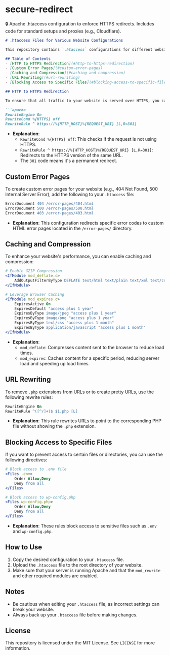 # secure-redirect
🔒 Apache .htaccess configuration to enforce HTTPS redirects. Includes code for standard setups and proxies (e.g., Cloudflare).

```markdown
# .htaccess Files for Various Website Configurations

This repository contains `.htaccess` configurations for different website functionalities. Below you'll find examples for redirecting HTTP to HTTPS, optimizing site performance, handling redirects, and more.

## Table of Contents
- [HTTP to HTTPS Redirection](#http-to-https-redirection)
- [Custom Error Pages](#custom-error-pages)
- [Caching and Compression](#caching-and-compression)
- [URL Rewriting](#url-rewriting)
- [Blocking Access to Specific Files](#blocking-access-to-specific-files)

## HTTP to HTTPS Redirection

To ensure that all traffic to your website is served over HTTPS, you can use the following `.htaccess` configuration:

```apache
RewriteEngine On
RewriteCond %{HTTPS} off
RewriteRule ^ https://%{HTTP_HOST}%{REQUEST_URI} [L,R=301]
```

- **Explanation**: 
  - `RewriteCond %{HTTPS} off`: This checks if the request is not using HTTPS.
  - `RewriteRule ^ https://%{HTTP_HOST}%{REQUEST_URI} [L,R=301]`: Redirects to the HTTPS version of the same URL.
  - The `301` code means it's a permanent redirect.

## Custom Error Pages

To create custom error pages for your website (e.g., 404 Not Found, 500 Internal Server Error), add the following to your `.htaccess` file:

```apache
ErrorDocument 404 /error-pages/404.html
ErrorDocument 500 /error-pages/500.html
ErrorDocument 403 /error-pages/403.html
```

- **Explanation**: This configuration redirects specific error codes to custom HTML error pages located in the `/error-pages/` directory.

## Caching and Compression

To enhance your website's performance, you can enable caching and compression:

```apache
# Enable GZIP Compression
<IfModule mod_deflate.c>
    AddOutputFilterByType DEFLATE text/html text/plain text/xml text/css application/x-javascript application/javascript
</IfModule>

# Leverage Browser Caching
<IfModule mod_expires.c>
    ExpiresActive On
    ExpiresDefault "access plus 1 year"
    ExpiresByType image/jpeg "access plus 1 year"
    ExpiresByType image/png "access plus 1 year"
    ExpiresByType text/css "access plus 1 month"
    ExpiresByType application/javascript "access plus 1 month"
</IfModule>
```

- **Explanation**:
  - `mod_deflate`: Compresses content sent to the browser to reduce load times.
  - `mod_expires`: Caches content for a specific period, reducing server load and speeding up load times.

## URL Rewriting

To remove `.php` extensions from URLs or to create pretty URLs, use the following rewrite rules:

```apache
RewriteEngine On
RewriteRule ^([^/]+)$ $1.php [L]
```

- **Explanation**: This rule rewrites URLs to point to the corresponding PHP file without showing the `.php` extension.

## Blocking Access to Specific Files

If you want to prevent access to certain files or directories, you can use the following directives:

```apache
# Block access to .env file
<Files .env>
    Order Allow,Deny
    Deny from all
</Files>

# Block access to wp-config.php
<Files wp-config.php>
    Order Allow,Deny
    Deny from all
</Files>
```

- **Explanation**: These rules block access to sensitive files such as `.env` and `wp-config.php`.

## How to Use

1. Copy the desired configuration to your `.htaccess` file.
2. Upload the `.htaccess` file to the root directory of your website.
3. Make sure that your server is running Apache and that the `mod_rewrite` and other required modules are enabled.

## Notes
- Be cautious when editing your `.htaccess` file, as incorrect settings can break your website.
- Always back up your `.htaccess` file before making changes.

## License

This repository is licensed under the MIT License. See `LICENSE` for more information.
